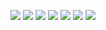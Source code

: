 ![](https://files.catbox.moe/jo54uh.webp) ![](https://files.catbox.moe/i6jrbi.png) ![](https://files.catbox.moe/1vdpfx.png) 
![](https://files.catbox.moe/6zq20n.png) ![](https://files.catbox.moe/du2bla.png) ![](https://files.catbox.moe/qf73hg.png) ![](https://files.catbox.moe/42vx2t.png)
